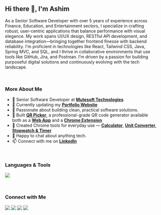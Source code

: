 ## Hi there 👋, I'm Ashim

As a Senior Software Developer with over 5 years of experience across Finance, Education, and Entertainment sectors, I specialize in crafting robust, user-centric applications that balance performance with visual elegance. My work spans UI/UX design, RESTful API development, and database integration—bringing together frontend finesse with backend reliability. I'm proficient in technologies like React, Tailwind CSS, Java, Spring MVC, and SQL, and I thrive in collaborative environments that use tools like GitHub, Jira, and Postman. I’m driven by a passion for building purposeful digital solutions and continuously evolving with the tech landscape.

<br>

### More About Me

- 💼 Senior Software Developer at [**Mutesoft Technologies**](https://mutesoft.com/)
- 🔭 Currently updating my [**Portfolio Website**](https://ashimsaha.net/)
- 🧠 Passionate about building clean, practical software solutions.
- 🚀 Built [**QR Picker**](https://qrpicker.com/), a professional-grade QR code generator available both as a [**Web App**](https://qrpicker.com/) and a [**Chrome Extension**](https://chromewebstore.google.com/detail/odmflkpkpjbneglnkhocaildbhjiefch)
- 🧩 Created Chrome tools for everyday use — [**Calculator**](https://chromewebstore.google.com/detail/omangjhlpmkibphbkfnjncamdlmoppkm), [**Unit Converter**](https://ashimsaha.net/projects/unit-converter-ext), [**Stopwatch & Timer**](https://ashimsaha.net/projects/stopwatch-timer-ext)
- 💬 Happy to chat about anything tech.
- 📫 Connect with me on [**LinkedIn**](https://www.linkedin.com/in/ashimsahawork/)

<br>

### Languages & Tools

<p align="left">
  <img src="https://skillicons.dev/icons?i=html,css,js,jquery,react,tailwind,java,spring,mysql,git,github,bitbucket,postgres,postman,vite,vscode,npm,stackoverflow,ps" />
</p>

<br>

### Connect with Me

<p align="left">
  <a href="https://ashimsaha.net/" target="_blank"><img src="https://img.shields.io/badge/Portfolio-000?style=for-the-badge&logo=vercel&logoColor=white"/></a>
  <a href="https://linkedin.com/in/ashimsahawork" target="_blank"><img src="https://img.shields.io/badge/LinkedIn-0A66C2?style=for-the-badge&logo=linkedin&logoColor=white"/></a>
  <a href="mailto:hello@ashimsaha.net"><img src="https://img.shields.io/badge/Email-D14836?style=for-the-badge&logo=gmail&logoColor=white"/></a>
  <a href="https://twitter.com/thisisashim"><img src="https://img.shields.io/badge/Twitter-1DA1F2?style=for-the-badge&logo=twitter&logoColor=white"/></a>
</p>


